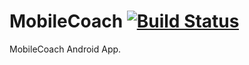 # MobileCoach [![Build Status](https://travis-ci.org/jariz/MaterialUp.svg?branch=master)](https://travis-ci.org/jariz/MaterialUp)
MobileCoach Android App.

